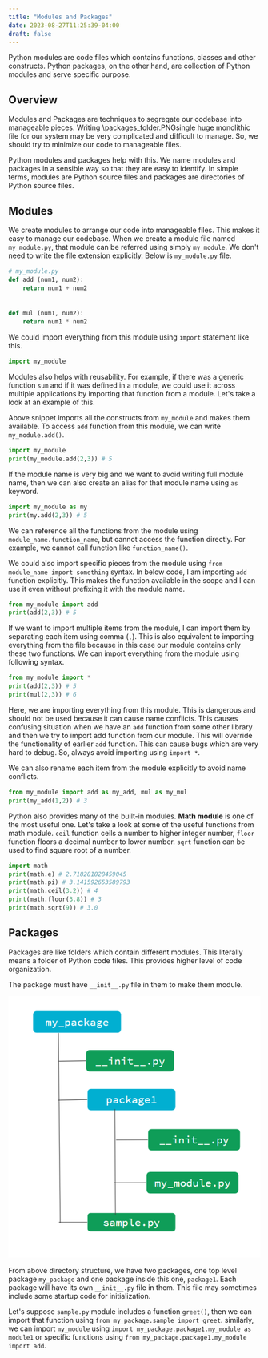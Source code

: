 ```yaml
---
title: "Modules and Packages"
date: 2023-08-27T11:25:39-04:00
draft: false
---
```


Python modules are code files which contains functions, classes and other constructs. Python packages, on the other hand, are collection of Python modules and serve specific purpose.

<!--more-->
## Overview

Modules and Packages are techniques to segregate our codebase into manageable pieces. Writing \packages_folder.PNGsingle huge monolithic file for our system may be very complicated and difficult to manage. So, we should try to minimize our code to manageable files.

Python modules and packages help with this. We name modules and packages in a sensible way so that they are easy to identify. In simple terms, modules are Python source files and packages are directories of Python source files.

## Modules

We create modules to arrange our code into manageable files. This makes it easy to manage our codebase. When we create a module file named `my_module.py`, that module can be referred using simply `my_module`. We don't need to write the file extension explicitly. Below is `my_module.py` file.

```python
# my_module.py
def add (num1, num2):
    return num1 + num2


def mul (num1, num2):
    return num1 * num2
```

We could import everything from this module using `import` statement like this.

```python
import my_module
```

Modules also helps with reusability. For example, if there was a generic function `sum` and if it was defined in a module, we could use it across multiple applications by importing that function from a module. Let's take a look at an example of this.

Above snippet imports all the constructs from `my_module` and makes them available. To access `add` function from this module, we can write `my_module.add()`.

```python
import my_module
print(my_module.add(2,3)) # 5
```

If the module name is very big and we want to avoid writing full module name, then we can also create an alias for that module name using `as` keyword.

```python
import my_module as my
print(my.add(2,3)) # 5
```

We can reference all the functions from the module using `module_name.function_name`, but cannot access the function directly. For example, we cannot call function like `function_name()`.

We could also import specific pieces from the module using `from module_name import something` syntax. In below code, I am importing `add` function explicitly. This makes the function available in the scope and I can use it even without prefixing it with the module name.

```python
from my_module import add
print(add(2,3)) # 5
```

If we want to import multiple items from the module, I can import them by separating each item using comma (`,`). This is also equivalent to importing everything from the file because in this case our module contains only these two functions. We can import everything from the module using following syntax.

```python
from my_module import *
print(add(2,3)) # 5
print(mul(2,3)) # 6
```

Here, we are importing everything from this module. This is dangerous and should not be used because it can cause name conflicts. This causes confusing situation when we have an `add` function from some other library and then we try to import add function from our module. This will override the functionality of earlier `add` function. This can cause bugs which are very hard to debug. So, always avoid importing using `import *`.

We can also rename each item from the module explicitly to avoid name conflicts.

```python
from my_module import add as my_add, mul as my_mul
print(my_add(1,2)) # 3
```

Python also provides many of the built-in modules. **Math module** is one of the most useful one. Let's take a look at some of the useful functions from math module. `ceil` function ceils a number to higher integer number, `floor` function floors a decimal number to lower number. `sqrt` function can be used to find square root of a number.

```python
import math
print(math.e) # 2.718281828459045
print(math.pi) # 3.141592653589793
print(math.ceil(3.2)) # 4
print(math.floor(3.8)) # 3
print(math.sqrt(9)) # 3.0
```

## Packages

Packages are like folders which contain different modules. This literally means a folder of Python code files. This provides higher level of code organization.

The package must have `__init__.py` file in them to make them module.

![Package folder structure](./packages_folder.PNG "Sample Package Directory Structure")

From above directory structure, we have two packages, one top level package `my_package` and one package inside this one, `package1`. Each package will have its own `__init__.py` file in them. This file may sometimes include some startup code for initialization.

Let's suppose `sample.py` module includes a function `greet()`, then we can import that function using `from my_package.sample import greet`. similarly, we can import `my_module` using `import my_package.package1.my_module as module1` or specific functions using `from my_package.package1.my_module import add`.